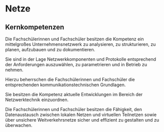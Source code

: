 # Netze

## Kernkompetenzen
Die Fachschülerinnen und Fachschüler besitzen die Kompetenz ein mittelgroßes Unternehmensnetzwerk zu analysieren, zu strukturieren, zu planen, aufzubauen und zu dokumentieren.

Sie sind in der Lage Netzwerkkomponenten und Protokolle entsprechend der Anforderungen auszuwählen, zu parametrieren und in Betrieb zu nehmen.

Hierzu beherrschen die Fachschülerinnen und Fachschüler die entsprechenden kommunikationstechnischen Grundlagen.

Sie besitzen die Kompetenz aktuelle Entwicklungen im Bereich der Netzwerktechnik einzuordnen.

Die Fachschülerinnen und Fachschüler besitzen die Fähigkeit, den Datenaustausch zwischen lokalen Netzen und virtuellen Teilnetzen sowie über unsichere Weitverkehrsnetze sicher und effizient zu gestalten und zu überwachen.